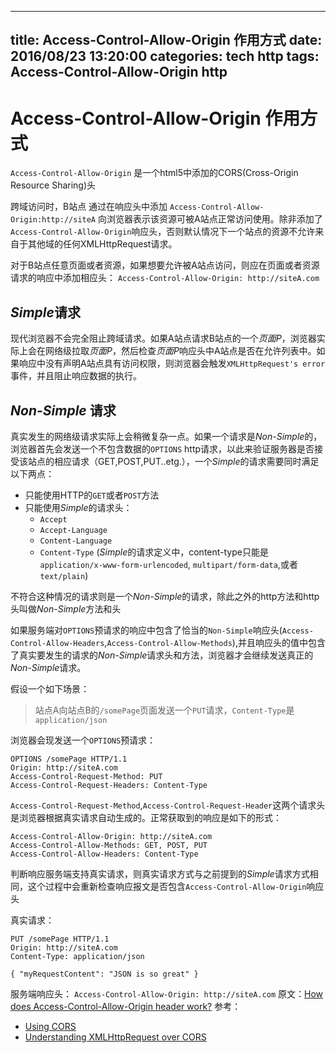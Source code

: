 -----
title: Access-Control-Allow-Origin 作用方式
date: 2016/08/23 13:20:00
categories: 
tech
http
tags: 
Access-Control-Allow-Origin
http
-----
# Access-Control-Allow-Origin 作用方式

`Access-Control-Allow-Origin` 是一个html5中添加的CORS(Cross-Origin Resource Sharing)头

跨域访问时，B站点 通过在响应头中添加
`Access-Control-Allow-Origin:http://siteA` 向浏览器表示该资源可被A站点正常访问使用。除非添加了`Access-Control-Allow-Origin`响应头，否则默认情况下一个站点的资源不允许来自于其他域的任何XMLHttpRequest请求。

对于B站点任意页面或者资源，如果想要允许被A站点访问，则应在页面或者资源请求的响应中添加相应头：
`Access-Control-Allow-Origin: http://siteA.com`

## *Simple*请求

现代浏览器不会完全阻止跨域请求。如果A站点请求B站点的一个*页面P*，浏览器实际上会在网络级拉取*页面P*，然后检查*页面P*响应头中A站点是否在允许列表中。如果响应中没有声明A站点具有访问权限，则浏览器会触发`XMLHttpRequest's error`事件，并且阻止响应数据的执行。

## *Non-Simple* 请求

真实发生的网络级请求实际上会稍微复杂一点。如果一个请求是*Non-Simple*的，浏览器首先会发送一个不包含数据的`OPTIONS` http请求，以此来验证服务器是否接受该站点的相应请求（GET,POST,PUT..etg.），一个*Simple*的请求需要同时满足以下两点：

* 只能使用HTTP的`GET`或者`POST`方法
* 只能使用*Simple*的请求头：
  * `Accept`
  * `Accept-Language`
  * `Content-Language`
  * `Content-Type` (*Simple*的请求定义中，content-type只能是`application/x-www-form-urlencoded`, `multipart/form-data`,或者 `text/plain`)

不符合这种情况的请求则是一个*Non-Simple*的请求，除此之外的http方法和http头叫做*Non-Simple*方法和头

如果服务端对`OPTIONS`预请求的响应中包含了恰当的`Non-Simple`响应头(`Access-Control-Allow-Headers`,`Access-Control-Allow-Methods`),并且响应头的值中包含了真实要发生的请求的*Non-Simple*请求头和方法，浏览器才会继续发送真正的*Non-Simple*请求。

假设一个如下场景：
> 站点A向站点B的`/somePage`页面发送一个`PUT`请求，`Content-Type`是`application/json`

浏览器会现发送一个`OPTIONS`预请求：
```
OPTIONS /somePage HTTP/1.1
Origin: http://siteA.com
Access-Control-Request-Method: PUT
Access-Control-Request-Headers: Content-Type
```
`Access-Control-Request-Method`,`Access-Control-Request-Header`这两个请求头是浏览器根据真实请求自动生成的。正常获取到的响应是如下的形式：
```
Access-Control-Allow-Origin: http://siteA.com
Access-Control-Allow-Methods: GET, POST, PUT
Access-Control-Allow-Headers: Content-Type
```
判断响应服务端支持真实请求，则真实请求方式与之前提到的*Simple*请求方式相同，这个过程中会重新检查响应报文是否包含`Access-Control-Allow-Origin`响应头

真实请求：
```
PUT /somePage HTTP/1.1
Origin: http://siteA.com
Content-Type: application/json

{ "myRequestContent": "JSON is so great" }
```

服务端响应头：
`Access-Control-Allow-Origin: http://siteA.com`
原文：[How does Access-Control-Allow-Origin header work?](http://stackoverflow.com/questions/10636611/how-does-access-control-allow-origin-header-work)
参考：
* [Using CORS](http://www.html5rocks.com/en/tutorials/cors/)
* [Understanding XMLHttpRequest over CORS](http://stackoverflow.com/a/13400954/710446)







